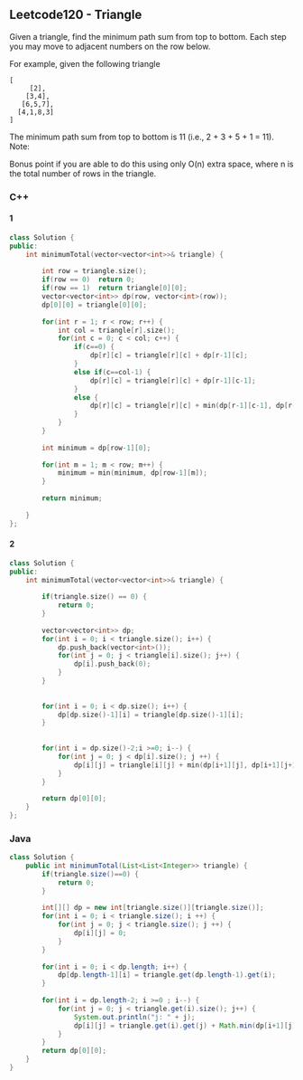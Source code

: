 ## Leetcode120 - Triangle
Given a triangle, find the minimum path sum from top to bottom. Each step you may move to adjacent numbers on the row below.

For example, given the following triangle

```
[
     [2],
    [3,4],
   [6,5,7],
  [4,1,8,3]
]
```

The minimum path sum from top to bottom is 11 (i.e., 2 + 3 + 5 + 1 = 11).
Note:

Bonus point if you are able to do this using only O(n) extra space, where n is the total number of rows in the triangle.

### C++
#### 1
```c++
class Solution {
public:
    int minimumTotal(vector<vector<int>>& triangle) {
        
        int row = triangle.size();
        if(row == 0)  return 0;
        if(row == 1)  return triangle[0][0];
        vector<vector<int>> dp(row, vector<int>(row));
        dp[0][0] = triangle[0][0];
        
        for(int r = 1; r < row; r++) {
            int col = triangle[r].size();
            for(int c = 0; c < col; c++) {
                if(c==0) {
                    dp[r][c] = triangle[r][c] + dp[r-1][c];
                }
                else if(c==col-1) {
                    dp[r][c] = triangle[r][c] + dp[r-1][c-1];
                }
                else {
                    dp[r][c] = triangle[r][c] + min(dp[r-1][c-1], dp[r-1][c]);
                }
            }
        }
        
        int minimum = dp[row-1][0];
        
        for(int m = 1; m < row; m++) {
            minimum = min(minimum, dp[row-1][m]); 
        }
        
        return minimum;
        
    }
};
```
#### 2
```c++
class Solution {
public:
    int minimumTotal(vector<vector<int>>& triangle) {
        
        if(triangle.size() == 0) {
            return 0;
        }
        
        vector<vector<int>> dp;
        for(int i = 0; i < triangle.size(); i++) {
            dp.push_back(vector<int>());
            for(int j = 0; j < triangle[i].size(); j++) {
                dp[i].push_back(0);
            }
        }
        
        
        for(int i = 0; i < dp.size(); i++) {
            dp[dp.size()-1][i] = triangle[dp.size()-1][i];
        }
        
        
        for(int i = dp.size()-2;i >=0; i--) {
            for(int j = 0; j < dp[i].size(); j ++) {
                dp[i][j] = triangle[i][j] + min(dp[i+1][j], dp[i+1][j+1]);
            }
        }
        
        return dp[0][0];
    }
};
```
### Java
```java
class Solution {
    public int minimumTotal(List<List<Integer>> triangle) {
        if(triangle.size()==0) {
            return 0;
        }
        
        int[][] dp = new int[triangle.size()][triangle.size()];
        for(int i = 0; i < triangle.size(); i ++) {
            for(int j = 0; j < triangle.size(); j ++) {
                dp[i][j] = 0;
            }
        }
        
        for(int i = 0; i < dp.length; i++) {
            dp[dp.length-1][i] = triangle.get(dp.length-1).get(i);
        }
        
        for(int i = dp.length-2; i >=0 ; i--) {
            for(int j = 0; j < triangle.get(i).size(); j++) {
                System.out.println("j: " + j);
                dp[i][j] = triangle.get(i).get(j) + Math.min(dp[i+1][j], dp[i+1][j+1]);
            }
        }
        return dp[0][0];  
    }
}
```
